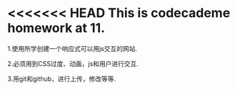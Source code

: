 <<<<<<< HEAD
This is codecademe homework at 11.
=================================
1.使用所学创建一个响应式可以用js交互的网站.

2.必须用到CSS过度、动画，js和用户进行交互.

3.用git和github，进行上传，修改等等.
